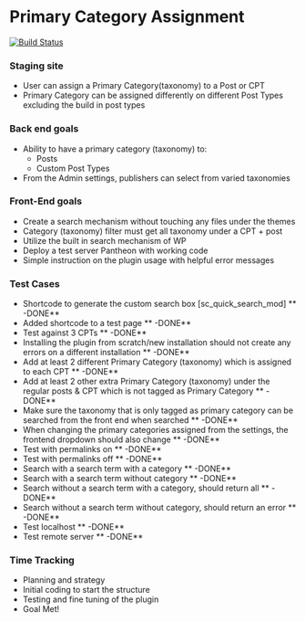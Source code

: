 # Primary Category Assignment

[![Build Status](https://travis-ci.org/carl-alberto/Primary-Category-Assignment.svg?branch=master)](https://travis-ci.org/carl-alberto/Primary-Category-Assignment)

### Staging site

* User can assign a Primary Category(taxonomy) to a Post or CPT
* Primary Category can be assigned differently on different Post Types excluding the build in post types

### Back end goals

* Ability to have a primary category (taxonomy) to:
    * Posts
    * Custom Post Types
* From the Admin settings, publishers can select from varied taxonomies

### Front-End goals

* Create a search mechanism without touching any files under the themes
* Category (taxonomy) filter must get all taxonomy under a CPT + post
* Utilize the built in search mechanism of WP
* Deploy a test server Pantheon with working code
* Simple instruction on the plugin usage with helpful error messages

### Test Cases

* Shortcode to generate the custom search box [sc_quick_search_mod] ** -DONE**
* Added shortcode to a test page ** -DONE**
* Test against 3 CPTs ** -DONE**
* Installing the plugin from scratch/new installation  should not create any errors on a different installation ** -DONE**
* Add at least 2 different Primary Category (taxonomy) which is assigned to each CPT ** -DONE**
* Add at least 2 other extra Primary Category (taxonomy) under the regular posts & CPT which is not tagged as Primary Category ** -DONE**
* Make sure the taxonomy that is only tagged as primary category can be searched from the front end when searched ** -DONE**
* When changing the primary categories assigned from the settings, the frontend dropdown should also change ** -DONE**
* Test with permalinks on ** -DONE**
* Test with permalinks off ** -DONE**
* Search with a search term with a category ** -DONE**
* Search with a search term without category ** -DONE**
* Search without a search term with a category, should return all ** -DONE**
* Search without a search term without category, should return an error ** -DONE**
* Test localhost ** -DONE**
* Test remote server ** -DONE**

### Time Tracking

* Planning and strategy
* Initial coding to start the structure
* Testing and fine tuning of the plugin
* Goal Met!
